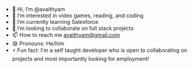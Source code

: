 - 👋 Hi, I’m @avaithyam
- 👀 I’m interested in video games, reading, and coding
- 🌱 I’m currently learning Salesforce
- 💞️ I’m looking to collaborate on full stack projects 
- 📫 How to reach me avaithyam@gmail.com
- 😄 Pronouns: He/him
- ⚡ Fun fact: I'm a self taught developer who is open to collaborating on projects and most importantly looking for employment! 

<!---
avaithyam/avaithyam is a ✨ special ✨ repository because its `README.md` (this file) appears on your GitHub profile.
You can click the Preview link to take a look at your changes.
--->
